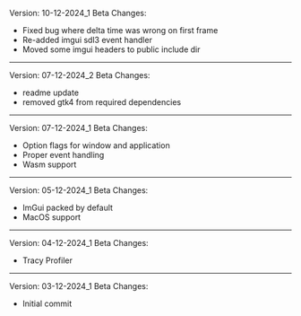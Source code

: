 Version: 10-12-2024_1 Beta 
Changes:
- Fixed bug where delta time was wrong on first frame
- Re-added imgui sdl3 event handler 
- Moved some imgui headers to public include dir 

---------------------------

Version: 07-12-2024_2 Beta 
Changes:
- readme update
- removed gtk4 from required dependencies

---------------------------

Version: 07-12-2024_1 Beta 
Changes:
- Option flags for window and application 
- Proper event handling
- Wasm support

---------------------------

Version: 05-12-2024_1 Beta 
Changes:
- ImGui packed by default 
- MacOS support 

---------------------------

Version: 04-12-2024_1 Beta 
Changes:
- Tracy Profiler 

---------------------------

Version: 03-12-2024_1 Beta 
Changes:
- Initial commit

